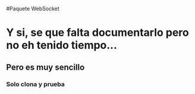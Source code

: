 #Paquete WebSocket

# Y  si, se que falta documentarlo pero no eh tenido tiempo...
## Pero es muy sencillo

### Solo clona y prueba